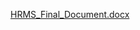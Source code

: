 [HRMS_Final_Document.docx](https://github.com/user-attachments/files/21484025/HRMS_Final_Document.docx)

